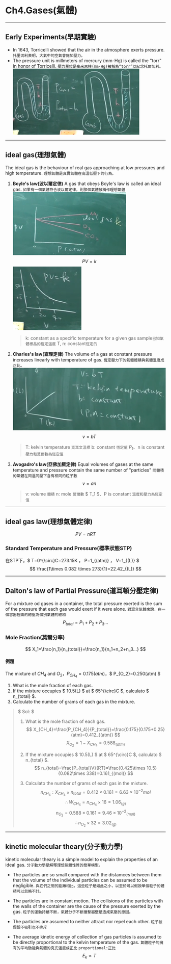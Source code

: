 # Ch4.Gases(氣體)

---

## Early Experiments(早期實驗)

* In 1643, Torricelli showed that the air in the atmosphere exerts pressure.
  `托里切利表明，大氣中的空氣會施加壓力。`
* The pressure unit is millmeters of mercury (mm-Hg) is called the "torr" in honor of Torricelli.
`壓力單位是毫米汞柱(mm-Hg)被稱為“torr”以紀念托爾切利。`
![大氣壓力](./Pictrue/2022-10-09-13-26-47.png)

---

## ideal gas(理想氣體)

The ideal gas is the behaviour of real gas approaching at low pressures and high temperature.
`理想氣體是真實氣體在高溫低壓下的行為。`

1. **Boyle's law(波以爾定律)**
  A gas that obeys Boyle's law is called an ideal gas.
  `如果有一個氣體符合波以爾定律，則那個氣體被稱作理想氣體`
  ![理想氣體與其他氣體的比較](./Pictrue/2022-10-09-13-53-01.png)
  $$ PV=k $$
  ![波以爾定律示意圖](./Pictrue/2022-10-09-13-40-28.png)
    > k: constant as a specific temperature for a given gas sample`已知氣體樣品的恆定溫度`
    > T, n: constant`恆定的`

2. **Charles's law(查理定律)**
  The volume of a gas at constant pressure increases linearly with temperature of gas.
  `恆定壓力下的氣體體積與氣體溫度成正比。`
  ![查理定律](2022-10-09-14-05-12.png)
  $$ v=bT $$
    > T: kelvin temperature `克耳文溫標`
    > b: constant `恆定值`
    > $P_1$、n is constant `壓力和莫爾數為恆定值`

3. **Avogadro's law(亞佛加厥定律)**
  Equal volumes of gases at the same temperature and pressure contain the same number of "particles"
  `同體積的氣體在同溫同壓下含有相同的粒子數`
  $$ v=an $$
    > v: volume `體積`
    > n: mole `莫爾數`
    > $ T_1 $、P is constant `溫度和壓力為恆定值`

---

## ideal gas law(理想氣體定律)

$$ PV=nRT $$

### Standard Temperature and Pressure(標準狀態STP)

在STP下，$ T=0^{\circ}C=273.15K $，$ P=1_{(atm)} $，$ V=1_{(L)} $
$$ \frac{1\times 0.082 \times 273}{1}=22.42_{(L)} $$

---

## Dalton's law of Partial Pressure(道耳頓分壓定律)

For a mixture od gases in a container, the total pressure exerted is the sum of the pressure that each gas would exert if it were alone.
`對混合氣體來說，在一個容器裡面的總壓為個別氣體的總和`
$$ P_{total}=P_1+P_2+P_3... $$

### Mole Fraction(莫爾分率)

$$ X_1=\frac{n_1}{n_{total}}=\frac{n_1}{n_1+n_2+n_3...} $$

#### 例題

The mixture of $CH_4$ and $O_2$，$P_{CH_4}=0.175(atm)$，$ P_{O_2}=0.250(atm) $

1. What is the mole fraction of each gas.
2. If the mixture occupies $ 10.5(L) $ at $ 65^{\circ}C $, calculato $ n_{total} $.
3. Calculato the number of grams of each gas in the mixture.

>$ Sol: $
>
> 1. What is the mole fraction of each gas.
> $$ X_{CH_4}=\frac{P_{CH_4}}{P_{total}}=\frac{0.175}{0.175+0.25}(atm)=0.412_{(atm)} $$ $$ X_{O_2}=1-X_{CH_4}=0.588_{(atm)} $$
>
> 2. If the mixture occupies $ 10.5(L) $ at $ 65^{\circ}C $, calculato $ n_{total} $.
> $$ n_{total}=\frac{P_{total}V}{RT}=\frac{0.425\times 10.5}{0.082\times 338}=0.161_{(mol)} $$
>
> 3. Calculato the number of grams of each gas in the mixture.
> $$ n_{CH_4}:X_{CH_4}\times n_{total}=0.412\times 0.161= 6.63\times 10^{-2}mol $$ $$ \therefore W_{CH_4}=n_{CH_4}\times 16=1.06_{(g)} $$
> $$ n_{O_2}=0.588\times 0.161=9.46\times {10^{-2}}_{(mol)} $$ $$ \therefore n_{O_2}\times 32=3.02_{(g)} $$

---

## kinetic molecular theary(分子動力學)

kinetic molecular theary is a simple model to explain the properties of an ideal gas.
`分子動力學是解釋理想氣體性質的簡單模型。`

* The particles are so small compared with the distamces between them that the volume of the individual particles can be assumed to be negligible.
`與它們之間的距離相比，這些粒子是如此之小，以至於可以假設單個粒子的體積可以忽略不計。`

* The particles are in constant motion. The collisions of the particles with the walls of the container are the cause of the pressure exerted by the gas.
`粒子的運動持續不斷，氣體分子不斷撞擊器壁是造成氣壓的原因。`

* The particles are assumed to neither attract nor repel each other.
`粒子被假設不吸引也不排斥`

* The average kinetic energy of collection of gas particles is assumed to be directly proportional to the kelvin temperature of the gas.
`氣體粒子的擁有的平均動能與氣體的克氏溫度成正比`
`proportional:正比`
$$ E_k\propto T $$
